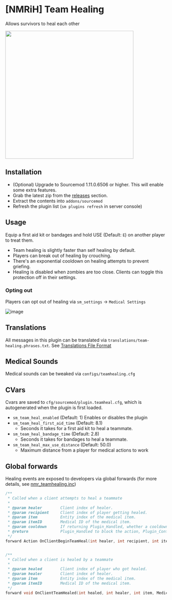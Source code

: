 # [NMRiH] Team Healing

Allows survivors to heal each other

<img src="https://user-images.githubusercontent.com/11559683/123883869-44b7a900-d920-11eb-821e-a109f5c0f3d0.png" height="400">

## Installation
- (Optional) Upgrade to Sourcemod 1.11.0.6506 or higher. This will enable some extra features.
- Grab the latest zip from the [releases](https://github.com/dysphie/nmrih-team-healing/releases) section.
- Extract the contents into `addons/sourcemod`
- Refresh the plugin list (`sm plugins refresh` in server console)

## Usage

Equip a first aid kit or bandages and hold USE (Default: `E`) on another player to treat them. 
- Team healing is slightly faster than self healing by default. 
- Players can break out of healing by crouching. 
- There's an exponential cooldown on healing attempts to prevent griefing.
- Healing is disabled when zombies are too close. Clients can toggle this protection off in their settings.


### Opting out

Players can opt out of healing via `sm_settings` -> `Medical Settings`

![image](https://user-images.githubusercontent.com/11559683/151475988-7542e8cb-7563-419c-9711-e896a5e4e67a.png)


## Translations

All messages in this plugin can be translated via `translations/team-healing.phrases.txt`. See [Translations File Format](https://wiki.alliedmods.net/Translations_(SourceMod_Scripting)#File_Format)

## Medical Sounds

Medical sounds can be tweaked via `configs/teamhealing.cfg`

## CVars

Cvars are saved to `cfg/sourcemod/plugin.teamheal.cfg`, which is autogenerated when the plugin is first loaded.

- `sm_team_heal_enabled` (Default: 1)
  Enables or disables the plugin
- `sm_team_heal_first_aid_time` (Default: 8.1)
  - Seconds it takes for a first aid kit to heal a teammate.
- `sm_team_heal_bandage_time` (Default: 2.8)
  - Seconds it takes for bandages to heal a teammate.
- `sm_team_heal_max_use_distance` (Default: 50.0)
  - Maximum distance from a player for medical actions to work

## Global forwards

Healing events are exposed to developers via global forwards (for more details, see [nmr_teamhealing.inc](https://github.com/dysphie/nmrih-team-healing/blob/main/scripting/include/nmr_teamhealing.inc))

```cpp
/**
 * Called when a client attempts to heal a teammate
 *
 * @param healer		Client index of healer.
 * @param recipient		Client index of player getting healed.
 * @param item			Entity index of the medical item.
 * @param itemID		Medical ID of the medical item.
 * @param cooldown		If returning Plugin_Handled, whether a cooldown should be applied.
 * @return				Plugin_Handled to block the action, Plugin_Continue otherwise.
 */
forward Action OnClientBeginTeamHeal(int healer, int recipient, int item, MedicalID itemID, bool& cooldown);


/**
 * Called when a client is healed by a teammate
 *
 * @param healed		Client index of player who got healed.
 * @param healer		Client index of healer.
 * @param item			Entity index of the medical item.
 * @param itemID		Medical ID of the medical item.
 */
forward void OnClientTeamHealed(int healed, int healer, int item, MedicalID itemID);
```
